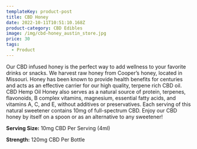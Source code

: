 ```yaml
---
templateKey: product-post
title: CBD Honey
date: 2022-10-11T10:51:10.168Z
product-category: CBD Edibles
image: /img/cbd-honey_austin_store.jpg
price: 30
tags:
  - Product
---
```



Our CBD infused honey is the perfect way to add wellness to your favorite drinks or snacks. We harvest raw honey from Cooper’s honey, located in Missouri. Honey has been known to provide health benefits for centuries and acts as an effective carrier for our high quality, terpene rich CBD oil. CBD Hemp Oil Honey also serves as a natural source of protein, terpenes, flavonoids, B complex vitamins, magnesium, essential fatty acids, and vitamins A, C, and E, without additives or preservatives. Each serving of this natural sweetener contains 10mg of full-spectrum CBD. Enjoy our CBD honey by itself on a spoon or as an alternative to any sweetener!

**Serving Size:** 10mg CBD Per Serving (4ml)

**Strength:** 120mg CBD Per Bottle